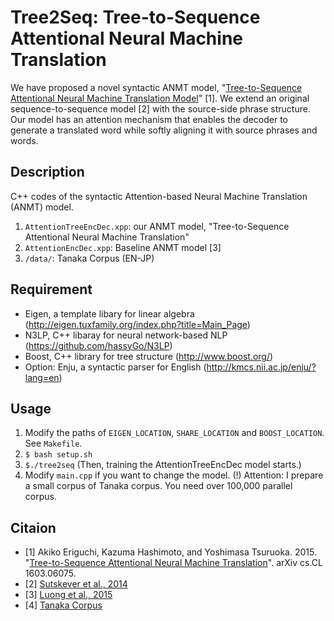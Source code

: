 # Tree2Seq: Tree-to-Sequence Attentional Neural Machine Translation
We have proposed a novel syntactic ANMT model, "[Tree-to-Sequence Attentional Neural Machine Translation Model](http://arxiv.org/abs/1603.06075)" [1].
We extend an original sequence-to-sequence model [2] with the source-side phrase structure. 
Our model has an attention mechanism that enables the decoder to generate a translated word while softly aligning it with source phrases and words.

## Description
C++ codes of the syntactic Attention-based Neural Machine Translation (ANMT) model.

1. `AttentionTreeEncDec.xpp`: our ANMT model, "Tree-to-Sequence Attentional Neural Machine Translation"
2. `AttentionEncDec.xpp`: Baseline ANMT model [3]
3. `/data/`: Tanaka Corpus (EN-JP)

## Requirement
  * Eigen, a template libary for linear algebra (<http://eigen.tuxfamily.org/index.php?title=Main_Page>)
  * N3LP, C++ libaray for neural network-based NLP (<https://github.com/hassyGo/N3LP>)
  * Boost, C++ library for tree structure (<http://www.boost.org/>)
  * Option: Enju, a syntactic parser for English (<http://kmcs.nii.ac.jp/enju/?lang=en>)

## Usage
   1. Modify the paths of `EIGEN_LOCATION`, `SHARE_LOCATION` and `BOOST_LOCATION`. See `Makefile`. 
   2. `$ bash setup.sh`
   3. `$./tree2seq` (Then, training the AttentionTreeEncDec model starts.)
   4. Modify `main.cpp` if you want to change the model.
   (!) Attention: I prepare a small corpus of Tanaka corpus. You need over 100,000 parallel corpus.

## Citaion
   * [1] Akiko Eriguchi, Kazuma Hashimoto, and Yoshimasa Tsuruoka. 2015. "[Tree-to-Sequence Attentional Neural Machine Translation](http://arxiv.org/abs/1603.06075)". arXiv cs.CL 1603.06075.
   * [2] [Sutskever et al., 2014](http://papers.nips.cc/paper/5346-sequence-to-sequence-learning-with-neural-networks.pdf)
   * [3] [Luong et al., 2015](http://www.aclweb.org/anthology/D15-1166)
   * [4] [Tanaka Corpus](http://www.edrdg.org/wiki/index.php/Tanaka_Corpus)
